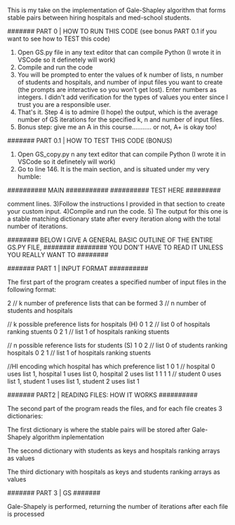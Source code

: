 This is my take on the implementation of Gale-Shapley algorithm that forms stable pairs between hiring hospitals and med-school students. 

####### PART 0 | HOW TO RUN THIS CODE 
(see bonus PART 0.1 if you want to see how to TEST this code)

1) Open GS.py file in any text editor that can compile Python (I wrote it in VSCode so it definetely will work)
2) Compile and run the code
3) You will be prompted to enter the values of k number of lists, n number of students and hospitals, and number of input files you want to create (the prompts are interactive so you won't get lost). Enter numbers as integers. I didn't add verification for the types of values you enter since I trust you are a responsible user.
4) That's it. Step 4 is to admire (I hope) the output, which is the average number 
of GS iterations for the specified k, n and number of input files.
5) Bonus step: give me an A in this course........... or not, A+ is okay too!

####### PART 0.1 | HOW TO TEST THIS CODE (BONUS)

1) Open GS_copy.py n any text editor that can compile Python (I wrote it in VSCode so it definetely will work)
2) Go to line 146. It is the main section, and is situated under my very humble:

########## MAIN ###########
########## TEST HERE #########

comment lines. 
3)Follow the instructions I provided in that section to create your custom input.
4)Compile and run the code. 
5) The output for this one is a stable matching dictionary state after every iteration along with the total number of iterations. 


######## BELOW I GIVE A GENERAL BASIC OUTLINE OF THE ENTIRE GS.PY FILE,  ########
######## YOU DON'T HAVE TO READ IT UNLESS YOU REALLY WANT TO             ########

####### PART 1 | INPUT FORMAT ##########

The first part of the program creates a specified number of input files in the following format:

2 // k number of preference lists that can be formed
3 // n number of students and hospitals

// k possible preference lists for hospitals (H)
0 1 2 // list 0 of hospitals ranking stuents
0 2 1 // list 1 of hospitals ranking stuents

// n possible reference lists for students (S)
1 0 2 // list 0 of students ranking hospitals
0 2 1 // list 1 of hospitals ranking stuents

//HI encoding which hospital has which preference list
1 0 1 // hospital 0 uses list 1, hospital 1 uses list 0, hospital 2 uses list 1
1 1 1 // student 0 uses list 1, student 1 uses list 1, student 2 uses list 1


####### PART2 | READING FILES: HOW IT WORKS ##########

The second part of the program reads the files, and for each file creates 3 dictionaries:

The first dictionary is where the stable pairs will be stored after Gale-Shapely algorithm inplementation

The second dictionary with students as keys and hospitals ranking arrays as values 

The third dictionary with hospitals as keys and students ranking arrays as values 


####### PART 3 | GS #######

Gale-Shapely is performed, returning the number of iterations after each file is processed


 
 
